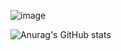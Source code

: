 ![image](https://raw.githubusercontent.com/hyechxn/Coding-Test-Practice/main/Hyechxn.png?token=GHSAT0AAAAAACMZOCTM3724JZB2V7TYKGJYZRCFFSA)

![Anurag's GitHub stats](https://github-readme-stats.vercel.app/api?username=hyechxn&show_icons=true&theme=radical)
<!--
**hyechxn/hyechxn** is a ✨ _special_ ✨ repository because its `README.md` (this file) appears on your GitHub profile.
-->

